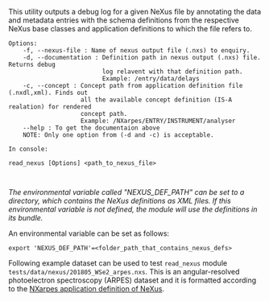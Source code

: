 This utility outputs a debug log for a given NeXus file by annotating the data and
metadata entries with the schema definitions from the respective NeXus base classes
and application definitions to which the file refers to.

```
Options:
    -f, --nexus-file : Name of nexus output file (.nxs) to enquiry.
    -d, --documentation : Definition path in nexus output (.nxs) file. Returns debug
                          log relavent with that definition path.
                          Example: /entry/data/delays
    -c, --concept : Concept path from application definition file (.nxdl,xml). Finds out
                    all the available concept definition (IS-A realation) for rendered
                    concept path.
                    Example: /NXarpes/ENTRY/INSTRUMENT/analyser
    --help : To get the documentaion above
    NOTE: Only one option from (-d and -c) is acceptable.

In console:

read_nexus [Options] <path_to_nexus_file>



```

_The environmental variable called "NEXUS_DEF_PATH" can be set to
a directory, which contains the NeXus definitions as XML files. If this environmental
variable is not defined, the module will use the definitions in its bundle._

An environmental variable can be set as follows:

```
export 'NEXUS_DEF_PATH'=<folder_path_that_contains_nexus_defs>
```

Following example dataset can be used to test `read_nexus` module `tests/data/nexus/201805_WSe2_arpes.nxs`.
This is an angular-resolved photoelectron spectroscopy (ARPES) dataset and it is formatted according to
the [NXarpes application definition of NeXus](https://manual.nexusformat.org/classes/applications/NXarpes.html#nxarpes).